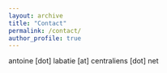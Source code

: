 ```yaml
---
layout: archive
title: "Contact"
permalink: /contact/
author_profile: true
---
```

antoine [dot] labatie [at] centraliens [dot] net

